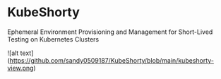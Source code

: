 # KubeShorty
Ephemeral Environment Provisioning and Management for Short-Lived Testing on Kubernetes Clusters

![alt text] (https://github.com/sandy0509187/KubeShorty/blob/main/kubeshorty-view.png)
